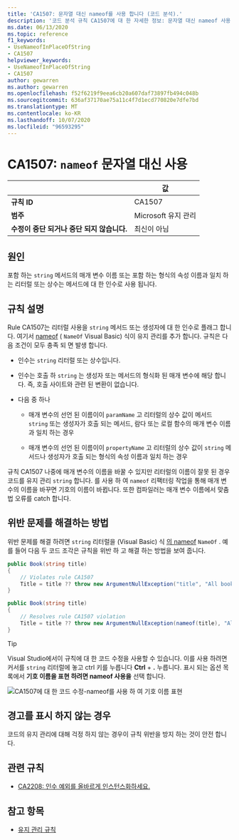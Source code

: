 ```yaml
---
title: 'CA1507: 문자열 대신 nameof를 사용 합니다 (코드 분석).'
description: '코드 분석 규칙 CA1507에 대 한 자세한 정보: 문자열 대신 nameof 사용'
ms.date: 06/13/2020
ms.topic: reference
f1_keywords:
- UseNameofInPlaceOfString
- CA1507
helpviewer_keywords:
- UseNameofInPlaceOfString
- CA1507
author: gewarren
ms.author: gewarren
ms.openlocfilehash: f52f6219f9eea6cb20a607daf73897fb494c048b
ms.sourcegitcommit: 636af37170ae75a11c4f7d1ecd770820e7dfe7bd
ms.translationtype: MT
ms.contentlocale: ko-KR
ms.lasthandoff: 10/07/2020
ms.locfileid: "96593295"
---
```

# <a name="ca1507-use-nameof-in-place-of-string"></a>CA1507: `nameof` 문자열 대신 사용

| | 값 |
|-|-|
| **규칙 ID** |CA1507|
| **범주** |Microsoft 유지 관리|
| **수정이 중단 되거나 중단 되지 않습니다.** |최신이 아님|

## <a name="cause"></a>원인

포함 하는 `string` 메서드의 매개 변수 이름 또는 포함 하는 형식의 속성 이름과 일치 하는 리터럴 또는 상수는 메서드에 대 한 인수로 사용 됩니다.

## <a name="rule-description"></a>규칙 설명

Rule CA1507는 리터럴 사용을 `string` 메서드 또는 생성자에 대 한 인수로 플래그 합니다. 여기서 [nameof](../../../csharp/language-reference/operators/nameof.md) ( `NameOf` Visual Basic) 식이 유지 관리를 추가 합니다. 규칙은 다음 조건이 모두 충족 되 면 발생 합니다.

- 인수는 `string` 리터럴 또는 상수입니다.

- 인수는 호출 하 `string` 는 생성자 또는 메서드의 형식화 된 매개 변수에 해당 합니다. 즉, 호출 사이트와 관련 된 변환이 없습니다.

- 다음 중 하나
  - 매개 변수의 선언 된 이름이이 `paramName` 고 리터럴의 상수 값이 메서드 `string` 또는 생성자가 호출 되는 메서드, 람다 또는 로컬 함수의 매개 변수 이름과 일치 하는 경우

  - 매개 변수의 선언 된 이름이이 `propertyName` 고 리터럴의 상수 값이 `string` 메서드나 생성자가 호출 되는 형식의 속성 이름과 일치 하는 경우

규칙 CA1507 나중에 매개 변수의 이름을 바꿀 수 있지만 리터럴의 이름이 잘못 된 경우 코드를 유지 관리 `string` 합니다. 를 사용 하 여 `nameof` 리팩터링 작업을 통해 매개 변수의 이름을 바꾸면 기호의 이름이 바뀝니다. 또한 컴파일러는 매개 변수 이름에서 맞춤법 오류를 catch 합니다.

## <a name="how-to-fix-violations"></a>위반 문제를 해결하는 방법

위반 문제를 해결 하려면 `string` 리터럴을 (Visual Basic) 식 [의 nameof](../../../csharp/language-reference/operators/nameof.md) `NameOf` . 예를 들어 다음 두 코드 조각은 규칙을 위반 하 고 해결 하는 방법을 보여 줍니다.

```csharp
public Book(string title)
{
    // Violates rule CA1507
    Title = title ?? throw new ArgumentNullException("title", "All books must have a title.");
}
```

```csharp
public Book(string title)
{
    // Resolves rule CA1507 violation
    Title = title ?? throw new ArgumentNullException(nameof(title), "All books must have a title.");
}
```

> [!TIP]
> Visual Studio에서이 규칙에 대 한 코드 수정을 사용할 수 있습니다. 이를 사용 하려면 커서를 `string` 리터럴에 놓고 ctrl 키를 누릅니다 **Ctrl** + **.** 누릅니다. 표시 되는 옵션 목록에서 **기호 이름을 표현 하려면 nameof 사용을** 선택 합니다.
>
> ![CA1507에 대 한 코드 수정-nameof를 사용 하 여 기호 이름 표현](media/ca1507-code-fix.PNG)

## <a name="when-to-suppress-warnings"></a>경고를 표시 하지 않는 경우

코드의 유지 관리에 대해 걱정 하지 않는 경우이 규칙 위반을 방지 하는 것이 안전 합니다.

## <a name="related-rules"></a>관련 규칙

- [CA2208: 인수 예외를 올바르게 인스턴스화하세요.](ca2208.md)

## <a name="see-also"></a>참고 항목

- [유지 관리 규칙](maintainability-warnings.md)
